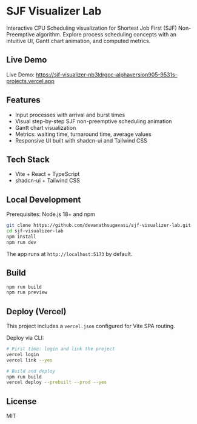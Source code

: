 # SJF Visualizer Lab

Interactive CPU Scheduling visualization for Shortest Job First (SJF) Non-Preemptive algorithm. Explore process scheduling concepts with an intuitive UI, Gantt chart animation, and computed metrics.

## Live Demo

Live Demo: https://sjf-visualizer-nb3ldrgoc-alphaversion905-9531s-projects.vercel.app

## Features

- Input processes with arrival and burst times
- Visual step-by-step SJF non-preemptive scheduling animation
- Gantt chart visualization
- Metrics: waiting time, turnaround time, average values
- Responsive UI built with shadcn-ui and Tailwind CSS

## Tech Stack

- Vite + React + TypeScript
- shadcn-ui + Tailwind CSS

## Local Development

Prerequisites: Node.js 18+ and npm

```sh
git clone https://github.com/devanathsugavasi/sjf-visualizer-lab.git
cd sjf-visualizer-lab
npm install
npm run dev
```

The app runs at `http://localhost:5173` by default.

## Build

```sh
npm run build
npm run preview
```

## Deploy (Vercel)

This project includes a `vercel.json` configured for Vite SPA routing.

Deploy via CLI:

```sh
# First time: login and link the project
vercel login
vercel link --yes

# Build and deploy
npm run build
vercel deploy --prebuilt --prod --yes
```

## License

MIT

